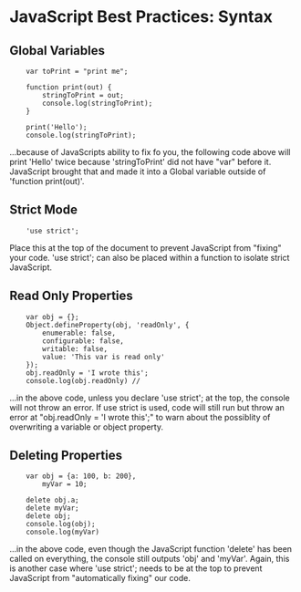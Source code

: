# **JavaScript Best Practices: Syntax**

## **Global Variables**

        var toPrint = "print me";

        function print(out) {
            stringToPrint = out;
            console.log(stringToPrint);
        }

        print('Hello');
        console.log(stringToPrint);

...because of JavaScripts ability to fix fo you, the following code above will print 'Hello' twice because 'stringToPrint' did not have "var" before it.  JavaScript brought that and made it into a Global variable outside of 'function print(out)'.

## **Strict Mode**

        'use strict';

Place this at the top of the document to prevent JavaScript from "fixing" your code.  'use strict'; can also be placed within a function to isolate strict JavaScript.

## **Read Only Properties**

        var obj = {};
        Object.defineProperty(obj, 'readOnly', {
            enumerable: false,
            configurable: false,
            writable: false,
            value: 'This var is read only'
        });
        obj.readOnly = 'I wrote this';
        console.log(obj.readOnly) // 

...in the above code, unless you declare 'use strict'; at the top, the console will not throw an error.  If use strict is used, code will still run but throw an error at "obj.readOnly = 'I wrote this';" to warn about the possiblity of overwriting a variable or object property.

## **Deleting Properties**

        var obj = {a: 100, b: 200},
            myVar = 10;

        delete obj.a;
        delete myVar;
        delete obj;
        console.log(obj);
        console.log(myVar)

...in the above code, even though the JavaScript function 'delete' has been called on everything, the console still outputs 'obj' and 'myVar'.  Again, this is another case where 'use strict'; needs to be at the top to prevent JavaScript from "automatically fixing" our code.